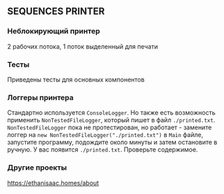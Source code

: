## SEQUENCES PRINTER

### Неблокирующий принтер

2 рабочих потока, 1 поток выделенный для печати

### Тесты

Приведены тесты для основных компонентов

### Логгеры принтера

Стандартно используется `ConsoleLogger`. Но также есть возможность применить
`NonTestedFileLogger`, который пишет в файл `./printed.txt`. `NonTestedFileLogger` пока не протестирован, но работает - замените логгер на `new NonTestedFileLogger("./printed.txt")` в `Main` файле, запустите программу, подождите около минуты и затем остановите в ручную. У вас появится `./printed.txt`. Проверьте содержимое.

### Другие проекты

https://ethanisaac.homes/about